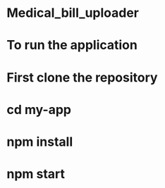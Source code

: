 # Medical_bill_uploader
# To run the application
# First clone the repository 
# cd my-app
# npm install 
# npm start

